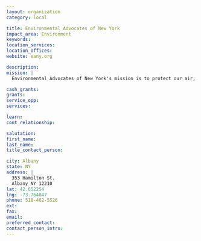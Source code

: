 ```yaml
---
layout: organization
category: local

title: Environmental Advocates of New York
impact_area: Environment
keywords: 
location_services: 
location_offices: 
website: eany.org

description: 
mission: |
  Environmental Advocates of New York's mission is to protect our air, land, water, and wildlife and the health of all New Yorkers. Based in Albany, we monitor state government, evaluate proposed laws, and champion policies and practices that will ensure the responsible stewardship of our shared environment. We work to support and strengthen the efforts of New York's environmental community and to make our state a national leader.

cash_grants: 
grants: 
service_opp: 
services: 

learn: 
cont_relationship: 

salutation: 
first_name: 
last_name: 
title_contact_person: 

city: Albany
state: NY
address: |
  353 Hamilton St.  
  Albany NY 12210
lat: 42.652254
lng: -73.764847
phone: 518-462-5526
ext: 
fax: 
email: 
preferred_contact: 
contact_person_intro: 
---
```

